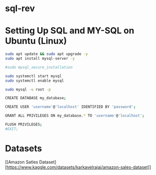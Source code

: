 # sql-rev

# Setting Up SQL and MY-SQL on Ubuntu (Linux)

``` bash
sudo apt update && sudo apt upgrade -y
sudo apt install mysql-server -y

#sudo mysql_secure_installation

sudo systemctl start mysql
sudo systemctl enable mysql

sudo mysql -u root -p

CREATE DATABASE my_database;

CREATE USER 'username'@'localhost' IDENTIFIED BY 'password';

GRANT ALL PRIVILEGES ON my_database.* TO 'username'@'localhost';

FLUSH PRIVILEGES;
#EXIT;

```

# Datasets

[[Amazon Satles Dataset][https://www.kaggle.com/datasets/karkavelrajaj/amazon-sales-dataset]] 
